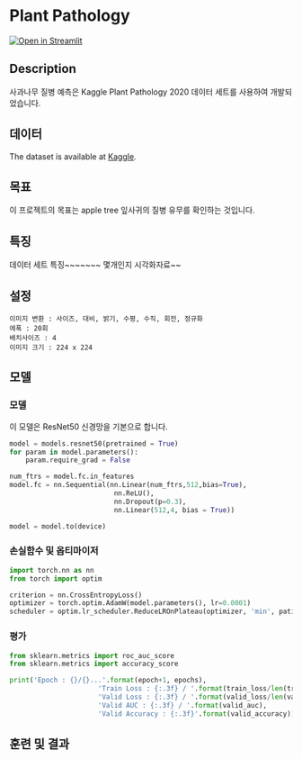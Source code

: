 # Plant Pathology
[![Open in Streamlit](https://static.streamlit.io/badges/streamlit_badge_black_white.svg)](https://share.streamlit.io/uzunb/house-prices-prediction-lgbm/main/1_%F0%9F%92%BB_Enter_Page.py)

## Description
사과나무 질병 예측은 Kaggle Plant Pathology 2020 데이터 세트를 사용하여 개발되었습니다.

## 데이터
The dataset is available at [Kaggle](https://www.kaggle.com/competitions/plant-pathology-2020-fgvc7).

## 목표
이 프로젝트의 목표는 apple tree 잎사귀의 질병 유무를 확인하는 것입니다.

## 특징
데이터 세트 특징~~~~~~~ 몇개인지
시각화자료~~

## 설정
```
이미지 변환 : 사이즈, 대비, 밝기, 수평, 수직, 회전, 정규화
에폭 : 20회
배치사이즈 : 4
이미지 크기 : 224 x 224
```

## 모델
### 모델
이 모델은 ResNet50 신경망을 기본으로 합니다.

```python
model = models.resnet50(pretrained = True)
for param in model.parameters():
    param.require_grad = False

num_ftrs = model.fc.in_features
model.fc = nn.Sequential(nn.Linear(num_ftrs,512,bias=True),
                          nn.ReLU(),
                          nn.Dropout(p=0.3),
                          nn.Linear(512,4, bias = True))

model = model.to(device)
```

### 손실함수 및 옵티마이저
```python
import torch.nn as nn
from torch import optim

criterion = nn.CrossEntropyLoss()
optimizer = torch.optim.AdamW(model.parameters(), lr=0.0001)
scheduler = optim.lr_scheduler.ReduceLROnPlateau(optimizer, 'min', patience=5, factor=0.1, verbose=True)
```

### 평가
```python
from sklearn.metrics import roc_auc_score
from sklearn.metrics import accuracy_score

print('Epoch : {}/{}...'.format(epoch+1, epochs),
                      'Train Loss : {:.3f} / '.format(train_loss/len(trainloader)),
                      'Valid Loss : {:.3f} / '.format(valid_loss/len(validloader)),
                      'Valid AUC : {:.3f} / '.format(valid_auc),
                      'Valid Accuracy : {:.3f}'.format(valid_accuracy))
```

## 훈련 및 결과

